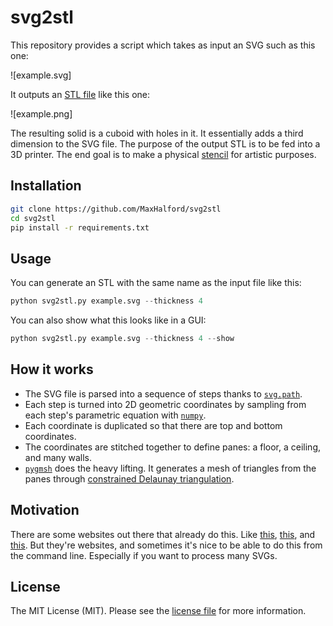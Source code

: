 # svg2stl

This repository provides a script which takes as input an SVG such as this one:

![example.svg]

It outputs an [STL file](https://www.wikiwand.com/en/STL_(file_format)) like this one:

![example.png]

The resulting solid is a cuboid with holes in it. It essentially adds a third dimension to the SVG file. The purpose of the output STL is to be fed into a 3D printer. The end goal is to make a physical [stencil](https://www.wikiwand.com/en/Stencil) for artistic purposes.

## Installation

```sh
git clone https://github.com/MaxHalford/svg2stl
cd svg2stl
pip install -r requirements.txt
```

## Usage

You can generate an STL with the same name as the input file like this:

```py
python svg2stl.py example.svg --thickness 4
```

You can also show what this looks like in a GUI:

```py
python svg2stl.py example.svg --thickness 4 --show
```

## How it works

- The SVG file is parsed into a sequence of steps thanks to [`svg.path`](https://github.com/regebro/svg.path).
- Each step is turned into 2D geometric coordinates by sampling from each step's parametric equation with [`numpy`](https://numpy.org/).
- Each coordinate is duplicated so that there are top and bottom coordinates.
- The coordinates are stitched together to define panes: a floor, a ceiling, and many walls.
- [`pygmsh`](https://github.com/nschloe/pygmsh) does the heavy lifting. It generates a mesh of triangles from the panes through [constrained Delaunay triangulation](https://www.wikiwand.com/en/Constrained_Delaunay_triangulation).

## Motivation

There are some websites out there that already do this. Like [this](https://svg2stl.com/), [this](https://activmap.github.io/svg-to-stl/), and [this](https://github.com/rcalme/svg-to-stl). But they're websites, and sometimes it's nice to be able to do this from the command line. Especially if you want to process many SVGs.

## License

The MIT License (MIT). Please see the [license file](LICENSE) for more information.
